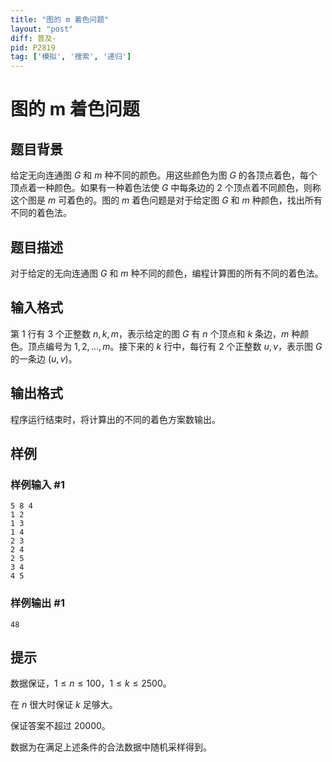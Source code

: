 ```yaml
---
title: "图的 m 着色问题"
layout: "post"
diff: 普及-
pid: P2819
tag: ['模拟', '搜索', '递归']
---
```

# 图的 m 着色问题
## 题目背景

给定无向连通图 $G$ 和 $m$ 种不同的颜色。用这些颜色为图 $G$ 的各顶点着色，每个顶点着一种颜色。如果有一种着色法使 $G$ 中每条边的 $2$ 个顶点着不同颜色，则称这个图是 $m$ 可着色的。图的 $m$ 着色问题是对于给定图 $G$ 和 $m$ 种颜色，找出所有不同的着色法。

## 题目描述

对于给定的无向连通图 $G$ 和 $m$ 种不同的颜色，编程计算图的所有不同的着色法。

## 输入格式

第 $1$ 行有 $3$ 个正整数 $n,k,m$，表示给定的图 $G$ 有 $n$ 个顶点和 $k$ 条边，$m$ 种颜色。顶点编号为 $1,2,\dots,m$。接下来的 $k$ 行中，每行有 $2$ 个正整数 $u,v$，表示图 $G$ 的一条边 $(u,v)$。
## 输出格式

程序运行结束时，将计算出的不同的着色方案数输出。

## 样例

### 样例输入 #1
```
5 8 4
1 2
1 3
1 4
2 3
2 4
2 5
3 4
4 5
```
### 样例输出 #1
```
48
```
## 提示

数据保证，$1\leq n\leq 100$，$1 \leq k\leq 2500$。

在 $n$ 很大时保证 $k$ 足够大。

保证答案不超过 $20000$。

数据为在满足上述条件的合法数据中随机采样得到。
